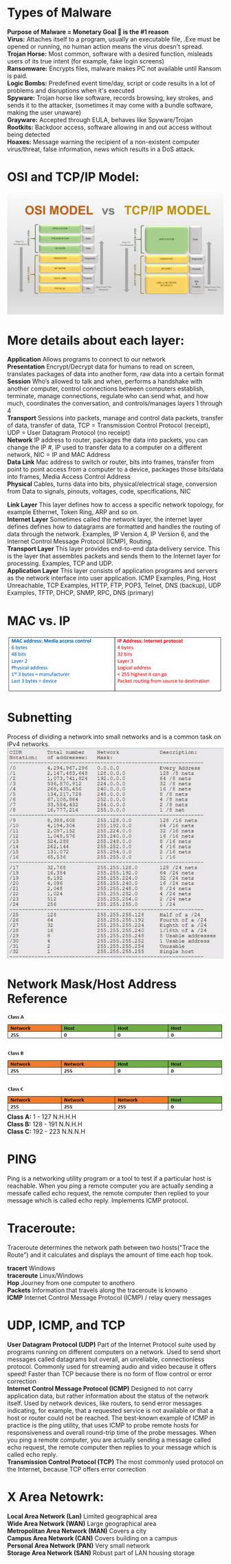 # Types of Malware

**Purpose of Malware = Monetary Goal :money_with_wings: is the #1 reason**<br/>
**Virus:** Attaches itself to a program, usually an executable file, .Exe must be opened or running, no human action means the virus doesn't spread.<br/>
**Trojan Horse:** Most common, software with a desired function, misleads users of its true intent (for example, fake login screens)<br/>
**Ransomware:** Encrypts files, malware makes PC not available until Ransom is paid.<br/>
**Logic Bombs:** Predefined event time/day, script or code results in a lot of problems and disruptions when it's executed<br/>
**Spyware:** Trojan horse like software, records browsing, key strokes, and sends it to the attacker, (sometimes it may come with a bundle software, making the user unaware)<br/>
**Grayware:** Accepted through EULA, behaves like Spyware/Trojan<br/>
**Rootkits:** Backdoor access, software allowing in and out access without being detected<br/>
**Hoaxes:** Message warning the recipient of a non-existent computer virus/threat, false information, news which results in a DoS attack.


# OSI and TCP/IP Model: #
![TCP/IP Image](/images/OSI_vs_TCP_IP_model.png)

# More details about each layer:
**Application** Allows programs to connect to our network<br/>
**Presentation** Encrypt/Decrypt data for humans to read on screen, translates packages of data into another form, raw data into a certain format<br/>
**Session** Who’s allowed to talk and when, performs a handshake with another computer, control connections between computers establish, terminate, manage connections, regulate who can send what, and how much, coordinates the conversation, and controls/manages layers 1 through 4<br/>
**Transport** Sessions into packets, manage and control data packets, transfer of data, transfer of data, TCP = Transmission Control Protocol (receipt), UDP = User Datagram Protocol (no receipt)<br/>
**Network** IP address to router, packages the data into packets, you can change the IP #, IP used to transfer data to a computer on a different network, NIC = IP and MAC Address<br/>
**Data Link** Mac address to switch or router, bits into frames, transfer from point to point access from a computer to a device, packages those bits/data into frames, Media Access Control Address<br/>
**Physical** Cables, turns data into bits, physical/electrical stage, conversion from Data to signals, pinouts, voltages, code, specifications, NIC<br/> 

**Link Layer** This layer defines how to access a specific network topology, for example Ethernet, Token Ring, ARP and so on.<br/>
**Internet Layer** Sometimes called the network layer, the internet layer defines defines how to datagrams are formatted and handles the routing of data through the network. Examples, IP Version 4, IP Version 6, and the Internet Control Message Protocol (ICMP), Routing.<br/>
**Transport Layer** This layer provides end-to-end data delivery service. This is the layer that assembles packets and sends them to the Internet layer for processing. Examples, TCP and UDP.<br/>
**Application Layer** This layer consists of application programs and servers as the network interface into user application. ICMP Examples, Ping, Host Unreachable, TCP Examples, HTTP, FTP, POP3, Telnet, DNS (backup), UDP Examples, TFTP, DHCP, SNMP, RPC, DNS (primary)  <br/>

 # MAC vs. IP #
![MAC/IP Image](/images/MAC_and_IP.png)

# Subnetting #
Process of dividing a network into small networks and is a common task on IPv4 networks.
![cidr.PNG](/images/cidr.PNG)

# Network Mask/Host Address Reference #
![netmask.PNG](/images/netmask.PNG)<br/>
**Class A:** 1 - 127 N.H.H.H <br/>
**Class B:** 128 - 191 N.N.H.H<br/>
**Class C:** 192 - 223 N.N.N.H<br/>

# PING #
Ping is a networking utility program or a tool to test if a particular host is reachable. When you ping a remote computer you are actually sending a messafe called echo request, the remote computer then replied to your message which is called echo reply. Implements ICMP protocol.


# Traceroute:
Traceroute determines the network path between two hosts("Trace the Route") and it calculates and displays the amount of time each hop took.

**tracert** Windows<br/>
**traceroute** Linux/Windows<br/>
**Hop** Journey from one computer to anothero<br/>
**Packets** Information that travels along the traceroute is knowno<br/>
**ICMP** Internet Control Message Protocol (ICMP) / relay query messages<br/>

# UDP, ICMP, and TCP
**User Datagram Protocol (UDP)** Part of the Internet Protocol suite used by programs running on different computers on a network. Used to send short messages called datagrams but overall, an unreliable, connectionless protocol. Commonly used for streaming audio and video because it offers speed! Faster than TCP because there is no form of flow control or error correction <br/>
**Internet Control Message Protocol (ICMP)** Designed to not carry application data, but rather information about the status of the network itself. Used by network devices, like routers, to send error messages indicating, for example, that a requested service is not available or that a host or router could not be reached. The best-known example of ICMP in practice is the ping utility, that uses ICMP to probe remote hosts for responsiveness and overall round-trip time of the probe messages. When you ping a remote computer, you are actually sending a message called echo request, the remote computer then replies to your message which is called echo reply. <br/>
**Transmission Control Protocol (TCP)** The most commonly used protocol on the Internet, because TCP offers error correction<br/>

# X Area Netowrk:
**Local Area Network (Lan)** Limited geographical area<br/>
**Wide Area Network (WAN)** Large geographical area<br/>
**Metropolitan Area Network (MAN)** Covers a city<br/>
**Campus Area Network (CAN)** Covers building on a campus<br/>
**Personal Area Network (PAN)** Very small network<br/>
**Storage Area Network (SAN)** Robust part of LAN housing storage<br/>
